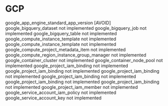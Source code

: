 # GCP

 google_app_engine_standard_app_version [AVOID]
 google_bigquery_dataset not implemented
 google_bigquery_job not implemented
 google_bigquery_table not implemented
 google_compute_instance_template not implemented
 google_compute_instance_template not implemented
 google_compute_project_metadata_item not implemented
 google_compute_region_instance_group_manager not implemented
 google_container_cluster not implemented
 google_container_node_pool not implemented
 google_project_iam_binding not implemented
 google_project_iam_binding not implemented
 google_project_iam_binding not implemented
 google_project_iam_binding not implemented
 google_project_iam_binding not implemented
 google_project_iam_binding not implemented
 google_project_iam_member not implemented
 google_service_account_iam_policy not implemented
 google_service_account_key not implemented
